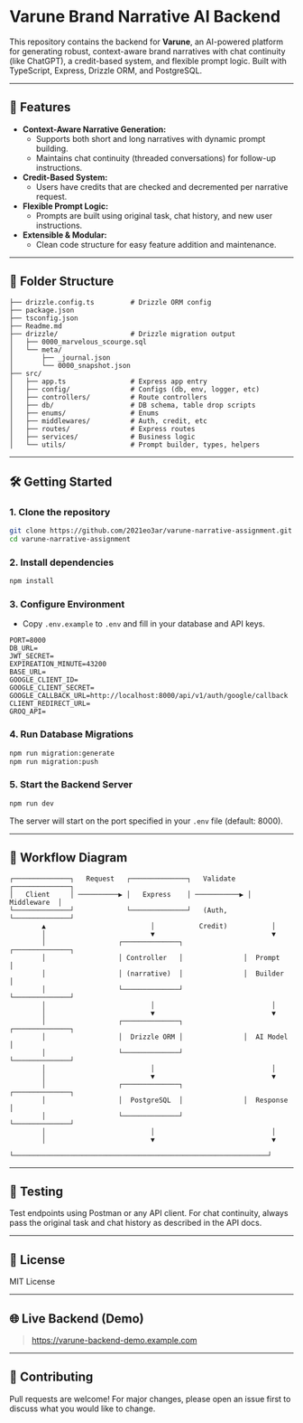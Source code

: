# Varune Brand Narrative AI Backend

This repository contains the backend for **Varune**, an AI-powered platform for generating robust, context-aware brand narratives with chat continuity (like ChatGPT), a credit-based system, and flexible prompt logic. Built with TypeScript, Express, Drizzle ORM, and PostgreSQL.

---

## 🚀 Features

- **Context-Aware Narrative Generation:**
  - Supports both short and long narratives with dynamic prompt building.
  - Maintains chat continuity (threaded conversations) for follow-up instructions.
- **Credit-Based System:**
  - Users have credits that are checked and decremented per narrative request.
- **Flexible Prompt Logic:**
  - Prompts are built using original task, chat history, and new user instructions.
- **Extensible & Modular:**
  - Clean code structure for easy feature addition and maintenance.

---

## 📁 Folder Structure

```
├── drizzle.config.ts         # Drizzle ORM config
├── package.json
├── tsconfig.json
├── Readme.md
├── drizzle/                  # Drizzle migration output
│   ├── 0000_marvelous_scourge.sql
│   └── meta/
│       ├── _journal.json
│       └── 0000_snapshot.json
├── src/
│   ├── app.ts                # Express app entry
│   ├── config/               # Configs (db, env, logger, etc)
│   ├── controllers/          # Route controllers
│   ├── db/                   # DB schema, table drop scripts
│   ├── enums/                # Enums
│   ├── middlewares/          # Auth, credit, etc
│   ├── routes/               # Express routes
│   ├── services/             # Business logic
│   └── utils/                # Prompt builder, types, helpers
```

---

## 🛠️ Getting Started

### 1. Clone the repository

```bash
git clone https://github.com/2021eo3ar/varune-narrative-assignment.git
cd varune-narrative-assignment
```

### 2. Install dependencies

```bash
npm install
```

### 3. Configure Environment

- Copy `.env.example` to `.env` and fill in your database and API keys.
```
PORT=8000
DB_URL=
JWT_SECRET=
EXPIREATION_MINUTE=43200
BASE_URL=
GOOGLE_CLIENT_ID=
GOOGLE_CLIENT_SECRET=
GOOGLE_CALLBACK_URL=http://localhost:8000/api/v1/auth/google/callback
CLIENT_REDIRECT_URL=
GROQ_API=
```

### 4. Run Database Migrations

```bash
npm run migration:generate
npm run migration:push
```

### 5. Start the Backend Server

```bash
npm run dev
```

The server will start on the port specified in your `.env` file (default: 8000).

---

## 🔄 Workflow Diagram

```
┌──────────────┐   Request   ┌──────────────┐   Validate   ┌──────────────┐
│   Client     │ ──────────▶ │   Express    │ ───────────▶ │  Middleware  │
└──────────────┘             └──────────────┘   (Auth,     └──────────────┘
        ▲                          │           Credit)           │
        │                          ▼                             ▼
        │                  ┌──────────────┐               ┌──────────────┐
        │                  │ Controller   │               │  Prompt      │
        │                  │ (narrative)  │               │  Builder     │
        │                  └──────────────┘               └──────────────┘
        │                          │                             │
        │                          ▼                             ▼
        │                  ┌──────────────┐               ┌──────────────┐
        │                  │  Drizzle ORM │               │  AI Model    │
        │                  └──────────────┘               └──────────────┘
        │                          │                             │
        │                          ▼                             ▼
        │                  ┌──────────────┐               ┌──────────────┐
        │                  │  PostgreSQL  │               │  Response    │
        │                  └──────────────┘               └──────────────┘
        │                          │                             │
        │                          ▼                             ▼
        └───────────────────────────────────────────────────────────────┘
```

---

## 🧪 Testing

Test endpoints using Postman or any API client. For chat continuity, always pass the original task and chat history as described in the API docs.

---

## 📄 License

MIT License

---

## 🌐 Live Backend (Demo)

> https://varune-backend-demo.example.com

---

## 🤝 Contributing

Pull requests are welcome! For major changes, please open an issue first to discuss what you would like to change.


